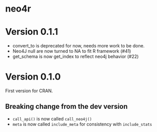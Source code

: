 # neo4r

# Version 0.1.1

+ convert_to is deprecated for now, needs more work to be done. 
+ Neo4J null are now turned to NA to fit R framework (#41)
+ get_schema is now get_index to reflect neo4j behavior (#22)

# Version 0.1.0

First version for CRAN.

## Breaking change from the dev version 

+ `call_api()` is now called `call_neo4j()`
+ `meta` is now called `include_meta` for consistency with `include_stats`
